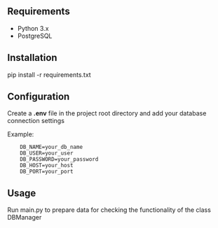 ## Requirements

- Python 3.x
- PostgreSQL

## Installation

pip install -r requirements.txt

## Configuration

Create a **.env** file in the project root directory and add your database connection settings

Example:

```
    DB_NAME=your_db_name
    DB_USER=your_user
    DB_PASSWORD=your_password
    DB_HOST=your_host
    DB_PORT=your_port
```

## Usage

Run main.py to prepare data for checking the functionality of the class DBManager